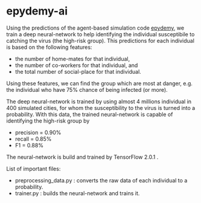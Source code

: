 # epydemy-ai


Using the predictions of the agent-based simulation code [epydemy](https://github.com/nima-siboni/epydemy), we train a deep neural-network to help identifying the individual susceptibile to catching the virus (the high-risk group). This predictions for each individual is based on the following features:
* the number of home-mates for that individual,
* the number of co-workers for that individual, and
* the total number of social-place for that individual.

Using these features, we can find the group which are most at danger, e.g. the individual who have 75% chance of being infected (or more).

The deep neural-network is trained by using almost 4 millions individual in 400 simulated cities, for whom the susceptibility to the virus is turned into a probability. With this data, the trained neural-network is capable of identifying the high-risk group by
* precision = 0.90%
* recall = 0.85%
* F1 = 0.88%

The neural-network is build and trained by TensorFlow 2.0.1 .

List of important files:
* preprocessing_data.py : converts the raw data of each individual to a probability.
* trainer.py : builds the neural-network and trains it.
